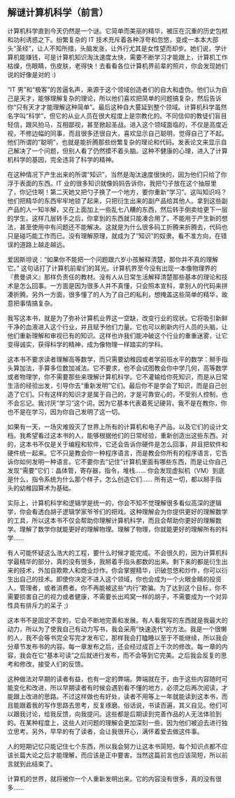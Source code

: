 ## 解谜计算机科学（前言）

计算机科学直到今天仍然是一个谜。它简单而美丽的精华，被压在沉重的历史包袱和功利诱惑之下。纷繁复杂的 IT 技术充斥着各种浮夸和忽悠，变成一本本大部头“圣经”，让人不知所措，头脑发涨，让外行尤其是女性望而却步。她们说，学计算机能赚钱，可是计算机知识淘汰速度太快，需要不断学习才能跟上，计算机工作枯燥，伤眼睛，伤皮肤，老得快！去看看各位计算机界前辈的照片，你会发现她们说的好像是对的 :)

“IT 男”和“极客”的苦逼名声，来源于这个领域创造者们的自大和虚伪。他们认为自己是天才，能够理解复杂的理论，所以他们喜欢把简单的问题搞复杂，然后告诉你“只有天才才能理解这种简单”。最后这种自大蔓延到整个领域。计算机科学虽然名字叫“科学”，但它的从业人员在很大程度上是宗教化的。不同信仰的教徒们盲目轻信，跟风拍马，互相鄙视，甚至掀起圣战。进入这个领域面临的，不仅是高度近视，不修边幅的同事，而且很多还很自大，喜欢显示自己聪明，觉得自己了不起。他们所谓的“聪明”，也就是能折腾那些纷繁复杂的理论和代码。发表论文来显示自己解决了一个问题，但别人看了仍然摸不着头脑。这种不健康的心理，进入了计算机科学的基因，完全违背了科学的精神。

在这种情况下产生出来的所谓“知识”，当然是淘汰速度很快的，因为他们只给了你浮于表面的东西。IT 业的很多知识就像妈妈告诉你，我把勺子放在这个抽屉里了，你记住啊！第二天她又把勺子换了一个地方，要你重新“学习”。这叫知识吗？他们把精华的东西牢牢地锁了起来，只把衍生出来的副产品给其他人。拿到这些副产品的人一知半解，又在上面加上一些乱七八糟的东西，然后转手倒卖给更下一层的学生。这样几层转手之后，你拿到的东西就只能凑合用了，不能用于产生新的想法，甚至使用中有问题还不能解决。这就是为什么很多码工折腾来折腾去，代码也只是碰巧能工作而已。没有理解原理，就成为了“知识”的奴隶。看不准方向，在错误的道路上越走越远。

爱因斯坦说：“如果你不能把一个问题跟六岁小孩解释清楚，那你并不真的理解它。” 这句话打了计算机前辈们的耳光。计算机界至今没有出现一本像物理界的『费曼讲义』那样负责任的教材。没有人从日常生活解释清楚那些基本的理论和技术是怎么回事。一方面是因为很多人并不真懂，只会照本宣科，拿别人的代码来拼凑折腾。另外一方面，很多懂了的人为了自己的私利，想掩盖这些简单的精华，故意把事情搞复杂。

我写这本书，就是为了弥补计算机业界这一空缺，改变行业的现状。它将吸引新鲜干净的血液进入这个行业，并且赋予他们力量。它也可以刷新内行人员的头脑，让他们重新理解和审视已有的知识。这样也许我们能冲破这个行业的重重迷雾，让它变得诚实，获得科学的精神，成为像物理一样踏实的学科。

这本书不要求读者理解高等数学，而只需要幼稚园或者学前班水平的数学：掰手指头算加法，手算多位数加减法。它不要求，也不会试图教会你中学几何，高等数学或者物理学，你不需要那些来理解计算机科学。它不灌输给你死知识，而是从日常生活的经验出发，引导你去“重新发明”它们。最后你不是学会了知识，而是自己创造了它们。只有这样的知识才是属于自己的，才是可靠安心的，不受别人控制，也不会忘记。我讨厌“学习”这个词，因为它基本代表着死记硬背。我不是在教你，你也不是在学习，因为你自己发明了这一切。

如果有一天，一场灾难毁灭了世界上所有的计算机和电子产品，以及它们的设计文档，我希望看过这本书的人，能够根据他们的日常经验，重新创造出这些东西。对的，这本书不仅是关于编程和软件，它还会告诉你硬件是怎么回事，并且把软件和硬件统一起来。它不只是教会你一种程序语言，而是教会你所有的程序语言，它告诉你如何发明一种语言。它不要你去“记住”计算机里面有哪些东西，而是让你自己发现“需要”它们：晶体管，寄存器，指令，堆栈…… 你会发现虚拟机（VM）到底是什么，指令系统为什么那个样子，怎么创造它们…… 所有这一切，都以掰手指头的幼稚园算术为基础。

实际上，计算机科学和逻辑学是统一的，你会不知不觉理解很多看似高深的逻辑学，你会看透白胡子逻辑学家爷爷们的把戏。这种理解会为你提供更好的理解数学的工具，所以这本书不仅会帮助你理解计算机科学，而且会帮助你更好的理解数学。理解了数学你就能更好的理解物理。理解了物理，你就能更好的理解所有的科学……

有人可能怀疑这么浩大的工程，要什么时候才能完成。不会很久的，因为计算机科学最精华的部分，真的没有很多，我掰着手指头都数的出来。剩下来的都是衍生出来的技术，外加自欺欺人和商业炒作。你会掌握精华，识破忽悠和炒作，你可以衍生出自己的技术。即使你决定不进入这个领域，你也会成为一个火眼金睛的投资人，管理者，或者消费者。你不再能被这些“内行”欺骗。为了达到这个目标，你不需要损害自己的视力或者健康，不需要长出鸡窝一样的胡子，不需要成为一个对异性具有排斥力的呆子 ;)

这本书不是固定不变的，它会不断地完善和发展。有人看我写的东西就是我最大的动力，所以为了使我自己有动力写书，我会采用“快速迭代”的方法。我是一个很懒的人，我不会等书完全写完才发布它，那样我会打瞌睡以至于不能继续，所以我会分章节发布书的内容。每一章发布之后，还会经过成百上千次的修改。每一章的内容，我会在它“基本可读”之后就进行发布，而不会等到它完美。之后我会反复的思考和修改，接受人们的反馈。

这种做法对早期的读者有益，也有一定的弊端。弊端就在于，由于这些内容随时可能变化和改进，所以早期读者有时候会遇到看不懂的地方，必须之后再次阅读，才能跟上改进的思路。不过这样做也有好处，读者不用等上一年就能读到这本书，而且能跟着我的写作思路去思考，反复琢磨。俗话说，书读百遍，其义自见。他们可以跟我讨论，给我反馈，向我提问。这些都是后期读到完善作品的人无法体验到的。在某种程度上，这些人对问题的理解会更加深刻一些，因为他们被迫去进行独立思考。另外，早早的有了读者，会让我很开心，满怀着爱去做这件事。

人的短期记忆只能记住七个东西，所以我会努力让这本书简短。每个知识点都不应该长篇大论之后才能理解，而应该是正中要害。当然这篇前言也应该简短，所以前言就到此结束了。

计算机的世界，就将被你一个人重新发明出来。它的内容没有很多，真的没有很多……
